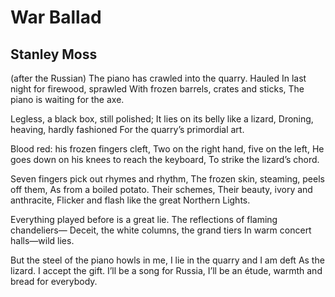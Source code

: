 # War Ballad
## Stanley Moss
(after the Russian)
The piano has crawled into the quarry. Hauled
In last night for firewood, sprawled
With frozen barrels, crates and sticks,
The piano is waiting for the axe.

Legless, a black box, still polished;
It lies on its belly like a lizard,
Droning, heaving, hardly fashioned
For the quarry’s primordial art.

Blood red: his frozen fingers cleft,
Two on the right hand, five on the left,
He goes down on his knees to reach the keyboard,
To strike the lizard’s chord.

Seven fingers pick out rhymes and rhythm,
The frozen skin, steaming, peels off them,
As from a boiled potato. Their schemes,
Their beauty, ivory and anthracite,
Flicker and flash like the great Northern Lights.

Everything played before is a great lie.
The reflections of flaming chandeliers—
Deceit, the white columns, the grand tiers
In warm concert halls—wild lies.

But the steel of the piano howls in me,
I lie in the quarry and I am deft
As the lizard. I accept the gift.
I’ll be a song for Russia, I’ll be
an étude, warmth and bread for everybody.